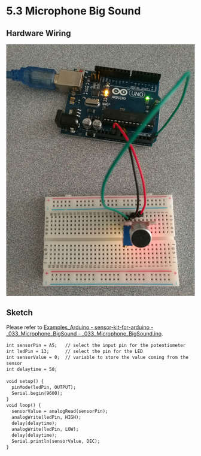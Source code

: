 # 5.3 Microphone Big Sound

## Hardware Wiring
![Image](../../Examples/sensor-kit-for-arduino/033_microphone_bigsound.jpg)

## Sketch
Please refer to [Examples_Arduino - sensor-kit-for-arduino - _033_Microphone_BigSound - _033_Microphone_BigSound.ino](https://github.com/LongerVisionRobot/Examples_Arduino/blob/master/sensor-kit-for-arduino/_033_Microphone_BigSound/_033_Microphone_BigSound.ino).
```
int sensorPin = A5;   // select the input pin for the potentiometer
int ledPin = 13;      // select the pin for the LED
int sensorValue = 0;  // variable to store the value coming from the sensor
int delaytime = 50;

void setup() {
  pinMode(ledPin, OUTPUT); 
  Serial.begin(9600); 
}
void loop() {
  sensorValue = analogRead(sensorPin);    
  analogWrite(ledPin, HIGH);  
  delay(delaytime);          
  analogWrite(ledPin, LOW);   
  delay(delaytime);
  Serial.println(sensorValue, DEC);  
}
```